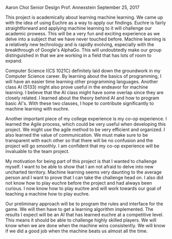 Aaron Choi
Senior Design
Prof. Annexstein
September 25, 2017

This project is academically about learning machine learning. We came up with the idea of using Euchre as a way to apply our findings. Euchre is fairly straightforward and applying machine learning to it will challenge our academic prowess. This will be a very fun and exciting experience as we delve into a subject that we have never touched before. Machine learning is a relatively new technology and is rapidly evolving, especially with the breakthrough of Google's AlphaGo. This will undoubtedly make our group distinguished in that we are working in a field that has lots of room to expand.

Computer Science I(CS 1021C) definitely laid down the groundwork in my Computer Science career. By learning about the basics of programming, I will have an easier time learning other programming languages. Another class AI (5133) might also prove useful in the endeavor for machine learning. I believe that the AI class might have some overlap since they are closely related. I learned about the theory behind AI and how to program basic AI's. With these two classes, I hope to contribute significantly to machine learning with euchre.

Another important piece of my college experience is my co-op experience. I learned the Agile process, which could be very useful when developing this project. We might use the agile method to be very efficient and organized. I also learned the value of communication. We must make sure to be transparent with each other so that there will be no confusion and the project will go smoothly. I am confident that my co-op experience will be invaluable to the team project.

My motivation for being part of this project is that I wanted to challenge myself. I want to be able to show that I am not afraid to delve into new uncharted territory. Machine learning seems very daunting to the average person and I want to prove that I can take the challenge head on. I also did not know how to play euchre before the project and had always been curious. I now know how to play euchre and will work towards our goal of teaching a machine how to play euchre. 

Our preliminary approach will be to program the rules and interface for the game.  We will then have to get a learning algorithm implemented. The results I expect will be an AI that has learned euchre at a competitive level. This means it should be able to challenge highly skilled players. We will know when we are done when the machine wins consistently. We will know if we did a good job when the machine beats us almost all the time. 
